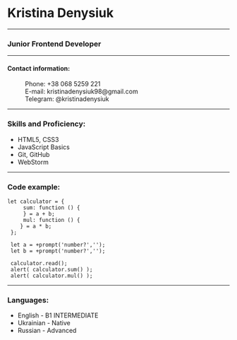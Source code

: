 # **Kristina Denysiuk**
------

### **Junior Frontend Developer**

------

#### **Contact information:** 
<dd> Phone: +38 068 5259 221 </dd>
<dd> E-mail: kristinadenysiuk98@gmail.com </dd>
<dd> Telegram: @kristinadenysiuk </dd>

----
### **Skills and Proficiency:**

- HTML5, CSS3
- JavaScript Basics
- Git, GitHub
- WebStorm
---
### **Code example:**

```
let calculator = {
     sum: function () {
     } = a + b;
     mul: function () {
    } = a * b;
 };
 
 let a = +prompt('number?','');
 let b = +prompt('number?','');

 calculator.read();
 alert( calculator.sum() );
 alert( calculator.mul() );
```
----

### **Languages:**

- English - B1 INTERMEDIATE
- Ukrainian - Native
- Russian - Advanced



